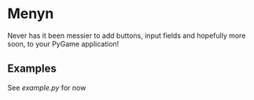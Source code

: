 # Menyn
Never has it been messier to add buttons, input fields and hopefully more soon, to your PyGame application!

## Examples
See *example.py* for now
